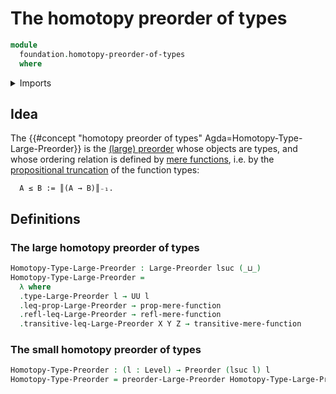 # The homotopy preorder of types

```agda
module
  foundation.homotopy-preorder-of-types
  where
```

<details><summary>Imports</summary>

```agda
open import foundation.dependent-pair-types
open import foundation.empty-types
open import foundation.identity-types
open import foundation.mere-functions
open import foundation.propositional-truncations
open import foundation.propositions
open import foundation.sets
open import foundation.universe-levels

open import order-theory.large-preorders
open import order-theory.posets
open import order-theory.preorders
```

</details>

## Idea

The {{#concept "homotopy preorder of types" Agda=Homotopy-Type-Large-Preorder}}
is the [(large) preorder](order-theory.large-preorders.md) whose objects are
types, and whose ordering relation is defined by
[mere functions](foundation.mere-functions.md), i.e. by the
[propositional truncation](foundation.propositional-truncations.md) of the
function types:

```text
  A ≤ B := ║(A → B)║₋₁.
```

## Definitions

### The large homotopy preorder of types

```agda
Homotopy-Type-Large-Preorder : Large-Preorder lsuc (_⊔_)
Homotopy-Type-Large-Preorder =
  λ where
  .type-Large-Preorder l → UU l
  .leq-prop-Large-Preorder → prop-mere-function
  .refl-leq-Large-Preorder → refl-mere-function
  .transitive-leq-Large-Preorder X Y Z → transitive-mere-function
```

### The small homotopy preorder of types

```agda
Homotopy-Type-Preorder : (l : Level) → Preorder (lsuc l) l
Homotopy-Type-Preorder = preorder-Large-Preorder Homotopy-Type-Large-Preorder
```
